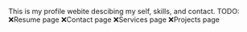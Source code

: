 This is my profile webite descibing my self, skills, and contact.
TODO:
  ❌Resume page
  ❌Contact page
  ❌Services page
  ❌Projects page
